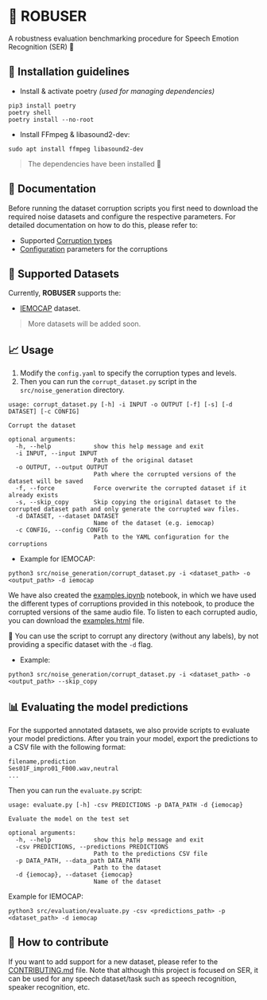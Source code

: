# 💪 ROBUSER
A robustness evaluation benchmarking procedure for Speech Emotion Recognition (SER) 💬


## 💁 Installation guidelines


- Install & activate poetry *(used for managing dependencies)*

```
pip3 install poetry
poetry shell
poetry install --no-root
```

- Install FFmpeg & libasound2-dev:

```
sudo apt install ffmpeg libasound2-dev
```

> The dependencies have been installed 👏


## 📰 Documentation

Before running the dataset corruption scripts you first need to download the 
required noise datasets and configure the respective parameters. For detailed 
documentation on how to do this, please refer to:
-  Supported [Corruption types](./docs/corruption_types.md)
- [Configuration](./docs/configuration.md) parameters for the corruptions

## 📑 Supported Datasets

Currently, **ROBUSER** supports the:
- [IEMOCAP](https://sail.usc.edu/iemocap/iemocap_release.htm) dataset.

> More datasets will be added soon.


## 📈 Usage

1. Modify the `config.yaml` to specify the corruption types and levels.
2. Then you can run the `corrupt_dataset.py` script in the `src/noise_generation` directory. 

```
usage: corrupt_dataset.py [-h] -i INPUT -o OUTPUT [-f] [-s] [-d DATASET] [-c CONFIG]

Corrupt the dataset

optional arguments:
  -h, --help            show this help message and exit
  -i INPUT, --input INPUT
                        Path of the original dataset
  -o OUTPUT, --output OUTPUT
                        Path where the corrupted versions of the dataset will be saved
  -f, --force           Force overwrite the corrupted dataset if it already exists
  -s, --skip_copy       Skip copying the original dataset to the corrupted dataset path and only generate the corrupted wav files.
  -d DATASET, --dataset DATASET
                        Name of the dataset (e.g. iemocap)
  -c CONFIG, --config CONFIG
                        Path to the YAML configuration for the corruptions
```

- Example for IEMOCAP:

```
python3 src/noise_generation/corrupt_dataset.py -i <dataset_path> -o <output_path> -d iemocap
```

We have also created the [examples.ipynb](src/noise_generation/examples.ipynb) notebook, in which we have used the different types of corruptions provided in this notebook, to produce the corrupted versions of the same audio file. To listen to each corrupted audio, you can download the [examples.html](src/noise_generation/examples.html) file.

🚨 You can use the script to corrupt any directory (without any labels), 
by not providing a specific dataset with the `-d` flag.

- Example:

```
python3 src/noise_generation/corrupt_dataset.py -i <dataset_path> -o <output_path> --skip_copy
```

## 📊 Evaluating the model predictions

For the supported annotated datasets, we also provide scripts to evaluate your model 
predictions.
After you train your model, export the predictions to a CSV file with the following format:

```
filename,prediction
Ses01F_impro01_F000.wav,neutral
...
```

Then you can run the `evaluate.py` script:
```
usage: evaluate.py [-h] -csv PREDICTIONS -p DATA_PATH -d {iemocap}

Evaluate the model on the test set

optional arguments:
  -h, --help            show this help message and exit
  -csv PREDICTIONS, --predictions PREDICTIONS
                        Path to the predictions CSV file
  -p DATA_PATH, --data_path DATA_PATH
                        Path to the dataset
  -d {iemocap}, --dataset {iemocap}
                        Name of the dataset
```

Example for IEMOCAP:

```
python3 src/evaluation/evaluate.py -csv <predictions_path> -p <dataset_path> -d iemocap
```

## 📝 How to contribute

If you want to add support for a new dataset, please refer to the [CONTRIBUTING.md](./CONTRIBUTING.md) file.
Note that although this project is focused on SER, it can be used for any speech dataset/task such as speech recognition, speaker recognition, etc.

